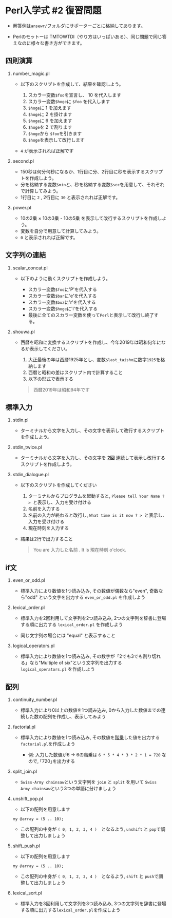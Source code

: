 # Perl入学式 #2 復習問題

- 解答例は`ansewr/`フォルダにサポーターごとに格納してあります。

- Perlのモットーは TMTOWTDI（やり方はいっぱいある）、同じ問題で同じ答えなのに様々な書き方ができます。

## 四則演算

1. number_magic.pl

    - 以下のスクリプトを作成して、結果を確認しよう。

        1. スカラー変数`$foo`を宣言し、 10 を代入します
        1. スカラー変数`$hoge`に `$foo` を代入します
        1. `$hoge`に 1 を加えます
        1. `$hoge`に 2 を掛けます
        1. `$hoge`に 6 を加えます
        1. `$hoge`を 2 で割ります
        1. `$hoge`から `$foo`を引きます
        1. `$hoge`を表示して改行します

    - `4` が表示されれば正解です


1. second.pl

    - 150秒は何分何秒になるか、1行目に分、2行目に秒を表示するスクリプトを作成しよう。
    - 分を格納する変数`$min`と、秒を格納する変数`$sec`を用意して、それぞれで計算してみよう。
    - 1行目に `2` , 2行目に `30` と表示されれば正解です。


1. power.pl
    - 10の2乗 × 10の3乗 - 10の5乗 を表示して改行するスクリプトを作成しよう。
    - 変数を自分で用意して計算してみよう。
    - `0` と表示されれば正解です。


## 文字列の連結

1. scalar_concat.pl

    - 以下のように動くスクリプトを作成しよう。

        - スカラー変数`$foo`に'P'を代入する
        - スカラー変数`$bar`に'e'を代入する
        - スカラー変数`$buz`に'r'を代入する
        - スカラー変数`$hoge`に'l'を代入する
        - 最後に全てのスカラー変数を使って`Perl`と表示して改行し終了する。


1. shouwa.pl

    - 西暦を昭和に変換するスクリプトを作成し、今年2019年は昭和何年になるか表示してください。

        1. 大正最後の年は西暦1925年とし、変数`$last_taisho`に数字`1925`を格納します
        1. 西暦と昭和の差はスクリプト内で計算すること
        1. 以下の形式で表示する
        > 西暦2019年は昭和94年です


## 標準入力

1. stdin.pl
    - ターミナルから文字を入力し、その文字を表示して改行するスクリプトを作成しよう。


1. stdin_twice.pl
    - ターミナルから文字を入力し、その文字を **2回** 連続して表示し改行するスクリプトを作成しよう。


1. stdin_dialogue.pl
    - 以下のスクリプトを作成してください

        1. ターミナルからプログラムを起動すると, `Please tell Your Name ? > `と表示し、入力を受け付ける
        1. 名前を入力する
        1. 名前の入力が終わると改行し, `What time is it now ? > `と表示し、入力を受け付ける
        1. 現在時刻を入力する

    - 結果は2行で出力すること

        > You are 入力した名前 .
        > It is 現在時刻 o'clock.


## if文

1. even_or_odd.pl

    - 標準入力により数値を1つ読み込み, その数値が偶数なら"even", 奇数なら"odd" という文字を出力する `even_or_odd.pl` を作成しよう


1. lexical_order.pl

    - 標準入力を2回利用して文字列を2つ読み込み, 2つの文字列を辞書に登場する順に出力する `lexical_order.pl` を作成しよう

    - 同じ文字列の場合には "equal" と表示すること


1. logical_operators.pl

    - 標準入力により数値を1つ読み込み, その数字が「2でも3でも割り切れる」なら"Multiple of six"という文字列を出力する `logical_operators.pl` を作成しよう


## 配列

1. continuity_number.pl

    - 標準入力により0以上の数値を1つ読み込み, 0から入力した数値までの連続した数の配列を作成し、表示してみよう


1. factorial.pl

    - 標準入力により数値を1つ読み込み, その数値を[階乗](https://ja.wikipedia.org/wiki/%E9%9A%8E%E4%B9%97)した値を出力する`factorial.pl`を作成しよう

        - 例: 入力した数値が6 -> 6の階乗は `6 * 5 * 4 * 3 * 2 * 1 = 720` なので, ｢720｣を出力する


1. split_join.pl

    - `Swiss-Army chainsaw`という文字列を `join` と `split` を用いて `Swiss Army chainsaw`という3つの単語に分けましょう


1. unshift_pop.pl

    - 以下の配列を用意します

    `my @array = (5 .. 10);`

    - この配列の中身が `( 0, 1, 2, 3, 4 )`　となるよう, `unshift` と `pop`で調整して出力しましょう


1. shift_push.pl

    - 以下の配列を用意します

    `my @array = (5 .. 10);`

    - この配列の中身が `( 0, 1, 2, 3, 4 )`　となるよう, `shift` と `push`で調整して出力しましょう


1. lexical_sort.pl

    - 標準入力を3回利用して文字列を3つ読み込み, 3つの文字列を辞書に登場する順に出力する`lexical_order.pl`を作成しよう

